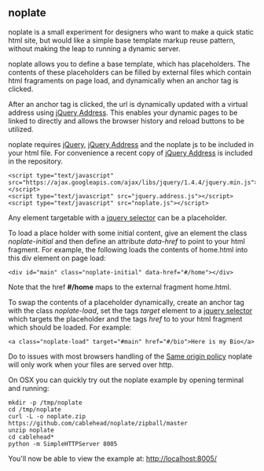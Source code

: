noplate
-------

noplate is a small experiment for designers who want to make a quick static
html site, but would like a simple base template markup reuse pattern, without
making the leap to running a dynamic server.

noplate allows you to define a base template, which has placeholders.  The
contents of these placeholders can be filled by external files which contain
html fragraments on page load, and dynamically when an anchor tag is clicked.

After an anchor tag is clicked, the url is dynamically updated with a virtual
address using [jQuery Address](https://github.com/asual/jquery-address).  This
enables your dynamic pages to be linked to directly and allows the browser
history and reload buttons to be utilized.

noplate requires [jQuery](http://jquery.com/), [jQuery
Address](https://github.com/asual/jquery-address) and the noplate js to be
included in your html file.  For convenience a recent copy of [jQuery
Address](https://github.com/asual/jquery-address) is included in the
repository.

    <script type="text/javascript" src="https://ajax.googleapis.com/ajax/libs/jquery/1.4.4/jquery.min.js"></script>
    <script type="text/javascript" src="jquery.address.js"></script>
    <script type="text/javascript" src="noplate.js"></script>

Any element targetable with a [jquery
selector](http://api.jquery.com/category/selectors/) can be a placeholder.

To load a place holder with some initial content, give an element the class
*noplate-initial* and then define an attribute *data-href* to point to your
html fragment.  For example, the following loads the contents of home.html into
this div element on page load:

    <div id="main" class="noplate-initial" data-href="#/home"></div>

Note that the href **#/home** maps to the external fragment home.html.

To swap the contents of a placeholder dynamically, create an anchor tag with
the class *noplate-load*, set the tags *target* element to a [jquery
selector](http://api.jquery.com/category/selectors/) which targets the
placeholder and the tags *href* to to your html fragment which should be
loaded.  For example:

    <a class="noplate-load" target="#main" href="#/bio">Here is my Bio</a>

Do to issues with most browsers handling of the [Same origin
policy](http://en.wikipedia.org/wiki/Same_origin_policy) noplate will only work
when your files are served over http.

On OSX you can quickly try out the noplate example by opening terminal and running:

    mkdir -p /tmp/noplate
    cd /tmp/noplate
    curl -L -o noplate.zip https://github.com/cablehead/noplate/zipball/master
    unzip noplate
    cd cablehead*
    python -m SimpleHTTPServer 8005

You'll now be able to view the example at: [http://localhost:8005/](http://localhost:8005/)

